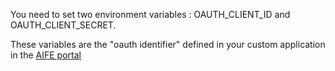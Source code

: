 You need to set two environment variables : OAUTH_CLIENT_ID and OAUTH_CLIENT_SECRET.

These variables are the "oauth identifier" defined in your custom application in the [AIFE portal](https://developer.aife.economie.gouv.fr)